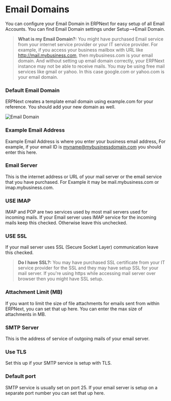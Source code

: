 <!-- add-breadcrumbs -->
# Email Domains

You can configure your Email Domain in ERPNext for easy setup of all Email Accounts. You can find Email Domain settings under Setup-->Email Domain.

> **What is my Email Domain?:** You might have purchased Email service from your internet service provider or your IT service provider. For example, if you access your business mailbox with URL like http://mail.mybusiness.com, then mybusiness.com is your email domain. And without setting up email domain correctly, your ERPNext instance may not be able to receive mails. You may be using free mail services like gmail or yahoo. In this case google.com or yahoo.com is your email domain.

### Default Email Domain

ERPNext creates a template email domain using example.com for your reference. You should add your new domain as well.

<img class="screenshot" alt="Email Domain" src="{{docs_base_url}}/assets/img/setup/email/email-domain.png">

### Example Email Address

Example Email Address is where you enter your business email address, For example, if your email ID is myname@mybusinessdomain.com you should enter this here.

### Email Server

This is the internet address or URL of your mail server or the email service that you have purchased. For Example it may be mail.mybusiness.com or imap.mybusiness.com. 

### USE IMAP

IMAP and POP are two services used by most mail servers used for incoming mails.
If your Email server uses IMAP service for the incoming mails keep this checked. Otherwise leave this unchecked.

### USE SSL

If your mail server uses SSL (Secure Socket Layer) communication leave this checked. 

> **Do I have SSL?:** You may have purchased SSL certificate from your IT service provider for the SSL and they may have setup SSL for your mail server. If you're using https while accessing mail server over browser then you might have SSL setup.

### Attachment Limit (MB)

If you want to limit the size of file attachments for emails sent from within ERPNext, you can set that up here. You can enter the max size of attachments in MB.

### SMTP Server

This is the address of service of outgoing mails of your email server.

### Use TLS

Set this up if your SMTP service is setup with TLS.

### Default port

SMTP service is usually set on port 25. If your email server is setup on a separate port number you can set that up here.


